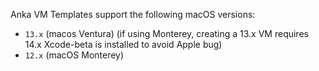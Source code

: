 Anka VM Templates support the following macOS versions:

- `13.x` (macos Ventura) (if using Monterey, creating a 13.x VM requires 14.x Xcode-beta is installed to avoid Apple bug)
- `12.x` (macOS Monterey)
